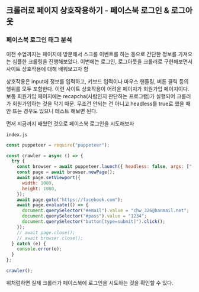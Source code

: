 ﻿## 크롤러로 페이지 상호작용하기 - 페이스북 로그인 & 로그아웃

### 페이스북 로그인 태그 분석

이전 수업까지는 페이지에 방문해서 스크롤 이벤트를 하는 등으로 간단한 정보를 가져오는 심플한 크롤링을 진행해보았다. 이번에는 로그인, 로그아웃을 크롤러로 구현해보면서 사이트 상호작용에 대해 배워보고자 함

상호작용은 input에 정보를 입력하고, 키보드 입력이나 마우스 핸들링, 버튼 클릭 등의 행위를 모두 포함한다.
이런 사이트 상호작용이 어려운 페이지가 회원가입 페이지이다. 보통 회원가입 페이지에는 recapcha(사람인지 판단하는 프로그램)가 실행되어 크롤러가 회원가입하는 것을 막기 때문. 무조건 안되는 건 아니고 headless를 true로 했을 때 안 뜨는 경우도 있으니 테스트 해보면 된다.

먼저 지금까지 배웠던 것으로 페이스북 로그인을 시도해보자

`index.js`

```jsx
const puppeteer = require("puppeteer");

const crawler = async () => {
  try {
    const browser = await puppeteer.launch({ headless: false, args: ["--window-size=1920,1080"] });
    const page = await browser.newPage();
    await page.setViewport({
      width: 1080,
      height: 1080,
    });
    await page.goto("https://facebook.com");
    await page.evaluate(() => {
      document.querySelector("#email").value = "chw_326@hanmail.net";
      document.querySelector("#pass").value = "1234";
      document.querySelector("button[type=submit]").click();
    });
    // await page.close();
    // await browser.close();
  } catch (e) {
    console.error(e);
  }
};

crawler();
```

위처럼하면 실제 크롤러가 페이스북에 로그인을 시도하는 것을 확인할 수 있다.
